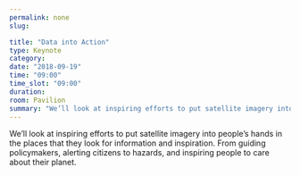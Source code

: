 ```yaml
---
permalink: none
slug:

title: "Data into Action"
type: Keynote
category:
date: "2018-09-19"
time: "09:00"
time_slot: "09:00"
duration:
room: Pavilion
summary: "We’ll look at inspiring efforts to put satellite imagery into people’s hands in the places that they look for information and inspiration. From guiding policymakers, alerting citizens to hazards, and inspiring people to care about their planet."
---
```

We’ll look at inspiring efforts to put satellite imagery into people’s hands in the places that they look for information and inspiration. From guiding policymakers, alerting citizens to hazards, and inspiring people to care about their planet.
